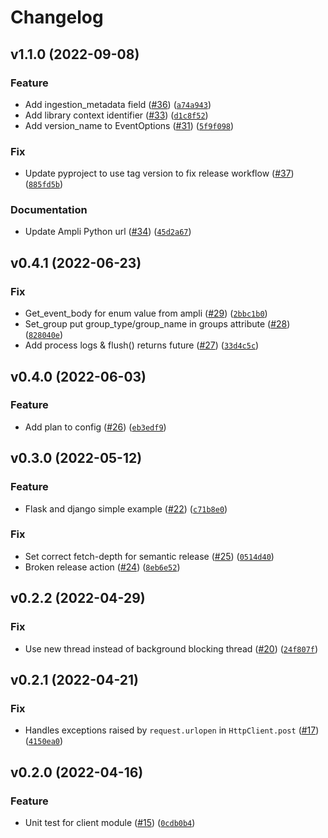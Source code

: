 # Changelog

<!--next-version-placeholder-->

## v1.1.0 (2022-09-08)
### Feature
* Add ingestion_metadata field ([#36](https://github.com/amplitude/Amplitude-Python/issues/36)) ([`a74a943`](https://github.com/amplitude/Amplitude-Python/commit/a74a943caab46e51a63c2933ce680aa9a345e7d9))
* Add library context identifier ([#33](https://github.com/amplitude/Amplitude-Python/issues/33)) ([`d1c8f52`](https://github.com/amplitude/Amplitude-Python/commit/d1c8f52c595361d59cb9f0cfaa3cb13afb75ee30))
* Add version_name to EventOptions ([#31](https://github.com/amplitude/Amplitude-Python/issues/31)) ([`5f9f098`](https://github.com/amplitude/Amplitude-Python/commit/5f9f098f08cd5293ceb896e17435fc5249129adf))

### Fix
* Update pyproject to use tag version to fix release workflow ([#37](https://github.com/amplitude/Amplitude-Python/issues/37)) ([`885fd5b`](https://github.com/amplitude/Amplitude-Python/commit/885fd5bc13d97ba1098ae175321409a440eadd23))

### Documentation
* Update Ampli Python url ([#34](https://github.com/amplitude/Amplitude-Python/issues/34)) ([`45d2a67`](https://github.com/amplitude/Amplitude-Python/commit/45d2a67ecb588a82f807686ace02c24be04c6bd2))

## v0.4.1 (2022-06-23)
### Fix
* Get_event_body for enum value from ampli ([#29](https://github.com/amplitude/Amplitude-Python/issues/29)) ([`2bbc1b0`](https://github.com/amplitude/Amplitude-Python/commit/2bbc1b093d800641f846a02194fd3adb7d3bb31d))
* Set_group put group_type/group_name in groups attribute ([#28](https://github.com/amplitude/Amplitude-Python/issues/28)) ([`828040e`](https://github.com/amplitude/Amplitude-Python/commit/828040e08e2ecc7b3ff240cc25dd58fba573e12a))
* Add process logs & flush() returns future ([#27](https://github.com/amplitude/Amplitude-Python/issues/27)) ([`33d4c5c`](https://github.com/amplitude/Amplitude-Python/commit/33d4c5c08a8fb00af177e86f50db10af5dc239b6))

## v0.4.0 (2022-06-03)
### Feature
* Add plan to config ([#26](https://github.com/amplitude/Amplitude-Python/issues/26)) ([`eb3edf9`](https://github.com/amplitude/Amplitude-Python/commit/eb3edf969a29e372da054fb44d2ea8cc89b09d42))

## v0.3.0 (2022-05-12)
### Feature
* Flask and django simple example ([#22](https://github.com/amplitude/Amplitude-Python/issues/22)) ([`c71b8e0`](https://github.com/amplitude/Amplitude-Python/commit/c71b8e0de36eafaa3af673af8ef35e4485107137))

### Fix
* Set correct fetch-depth for semantic release ([#25](https://github.com/amplitude/Amplitude-Python/issues/25)) ([`0514d40`](https://github.com/amplitude/Amplitude-Python/commit/0514d40665a1d52bec999301eeca609c28a9e9d6))
* Broken release action ([#24](https://github.com/amplitude/Amplitude-Python/issues/24)) ([`8eb6e52`](https://github.com/amplitude/Amplitude-Python/commit/8eb6e5242d77a84d6516dce96e8b8411e6fc1247))

## v0.2.2 (2022-04-29)
### Fix
* Use new thread instead of background blocking thread ([#20](https://github.com/amplitude/Amplitude-Python/issues/20)) ([`24f807f`](https://github.com/amplitude/Amplitude-Python/commit/24f807f3c9eb2806deb83c5545151ca034e3ce20))

## v0.2.1 (2022-04-21)
### Fix
* Handles exceptions raised by `request.urlopen` in `HttpClient.post` ([#17](https://github.com/amplitude/Amplitude-Python/issues/17)) ([`4150ea0`](https://github.com/amplitude/Amplitude-Python/commit/4150ea000bb9c67f630c99df4bdf40b8f6fde568))

## v0.2.0 (2022-04-16)
### Feature
* Unit test for client module ([#15](https://github.com/amplitude/Amplitude-Python/issues/15)) ([`0cdb0b4`](https://github.com/amplitude/Amplitude-Python/commit/0cdb0b46bcde7b974791d10f0d4ff42c842fe42b))
